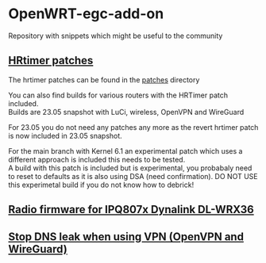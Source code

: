 # OpenWRT-egc-add-on
Repository with snippets which might be useful to the community

## [HRtimer patches](https://github.com/egc112/OpenWRT-egc-add-on/blob/main/patches/Severe%20performance%20degradation%20for%20IPQ806x-3.md)
The hrtimer patches can be found in the [patches](https://github.com/egc112/OpenWRT-egc-add-on/tree/main/patches/root) directory

You can also find builds for various routers with the HRTimer patch included.   
Builds are 23.05 snapshot with LuCi, wireless, OpenVPN and WireGuard

For 23.05 you do not need any patches any more as the revert hrtimer patch is now included in 23.05 snapshot.

For the main branch with Kernel 6.1 an experimental patch which uses a different approach is included this needs to be tested.  
A build with this patch is included but is experimental, you probabaly need to reset to defaults as it is also using DSA (need confirmation).
DO NOT USE this experimetal build if you do not know how to debrick!

## [Radio firmware for IPQ807x Dynalink DL-WRX36](https://github.com/egc112/OpenWRT-egc-add-on/tree/main/DL-WRX36)  

## [Stop DNS leak when using VPN (OpenVPN and WireGuard)](https://github.com/egc112/OpenWRT-egc-add-on/tree/main/stop-dns-leak)
